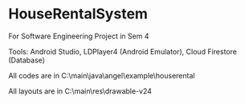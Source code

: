 # HouseRentalSystem
For Software Engineering Project in Sem 4

Tools: Android Studio, LDPlayer4 (Android Emulator), Cloud Firestore (Database)

All codes are in C:\main\java\angel\example\houserental

All layouts are in C:\main\res\drawable-v24
